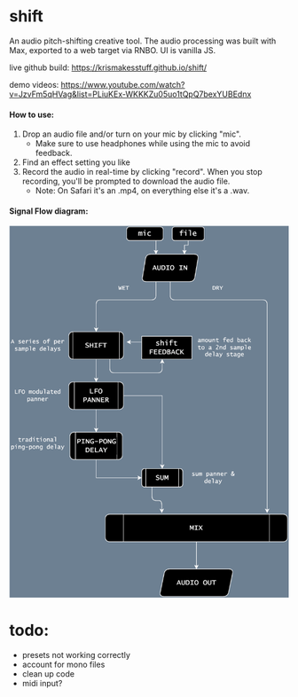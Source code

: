 # shift

An audio pitch-shifting creative tool. The audio processing was built with Max, exported to a web target via RNBO. UI is vanilla JS.

live github build: https://krismakesstuff.github.io/shift/

demo videos: https://www.youtube.com/watch?v=JzvFm5qHVag&list=PLiuKEx-WKKKZu05uo1tQpQ7bexYUBEdnx 

#### How to use:
1. Drop an audio file and/or turn on your mic by clicking "mic". 
    - Make sure to use headphones while using the mic to avoid feedback. 
2. Find an effect setting you like 
3. Record the audio in real-time by clicking "record". When you stop recording, you'll be prompted to download the audio file.
    - Note: On Safari it's an .mp4, on everything else it's a .wav. 

#### Signal Flow diagram:
<img src="./shift-signalflow.drawio.svg">


# todo: 
- presets not working correctly
- account for mono files
- clean up code
- midi input?
